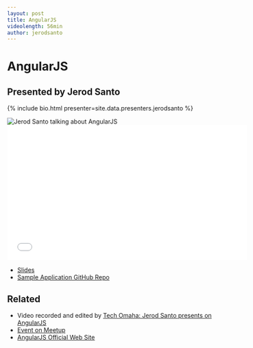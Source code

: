 ```yaml
---
layout: post
title: AngularJS
videolength: 56min
author: jerodsanto
---
```


# AngularJS

## Presented by Jerod Santo

{% include bio.html presenter=site.data.presenters.jerodsanto %}

<img src="/img/talks/jerodsanto.jpg" alt="Jerod Santo talking about AngularJS">

<div class="fluid-width-video-wrapper"><iframe width="560" height="315" src="//www.youtube.com/embed/1JS07_sFMcs" frameborder="0" allowfullscreen></iframe></div>

* [Slides](http://slid.es/jerodsanto/nebraskajs-angularjs)
* [Sample Application GitHub Repo](https://github.com/jerodsanto/starlight)

## Related

* Video recorded and edited by [Tech Omaha: Jerod Santo presents on AngularJS](http://techomaha.com/2013/07/jerod-santo-angularjs/)
* [Event on Meetup](http://www.meetup.com/nebraskajs/events/113451292/)
* [AngularJS Official Web Site](http://angularjs.org/)